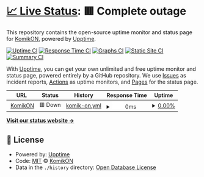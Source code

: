 # [📈 Live Status](https://demo.upptime.js.org): <!--live status--> **🟥 Complete outage**

This repository contains the open-source uptime monitor and status page for [KomikON](https://demo.upptime.js.org), powered by [Upptime](https://github.com/upptime/upptime).

[![Uptime CI](https://github.com/komikonapp/status/workflows/Uptime%20CI/badge.svg)](https://github.com/komikonapp/status/actions?query=workflow%3A%22Uptime+CI%22)
[![Response Time CI](https://github.com/komikonapp/status/workflows/Response%20Time%20CI/badge.svg)](https://github.com/komikonapp/status/actions?query=workflow%3A%22Response+Time+CI%22)
[![Graphs CI](https://github.com/komikonapp/status/workflows/Graphs%20CI/badge.svg)](https://github.com/komikonapp/status/actions?query=workflow%3A%22Graphs+CI%22)
[![Static Site CI](https://github.com/komikonapp/status/workflows/Static%20Site%20CI/badge.svg)](https://github.com/komikonapp/status/actions?query=workflow%3A%22Static+Site+CI%22)
[![Summary CI](https://github.com/komikonapp/status/workflows/Summary%20CI/badge.svg)](https://github.com/komikonapp/status/actions?query=workflow%3A%22Summary+CI%22)

With [Upptime](https://upptime.js.org), you can get your own unlimited and free uptime monitor and status page, powered entirely by a GitHub repository. We use [Issues](https://github.com/komikonapp/status/issues) as incident reports, [Actions](https://github.com/komikonapp/status/actions) as uptime monitors, and [Pages](https://demo.upptime.js.org) for the status page.

<!--start: status pages-->
<!-- This summary is generated by Upptime (https://github.com/upptime/upptime) -->
<!-- Do not edit this manually, your changes will be overwritten -->
<!-- prettier-ignore -->
| URL | Status | History | Response Time | Uptime |
| --- | ------ | ------- | ------------- | ------ |
| <img alt="" src="https://icons.duckduckgo.com/ip3/komikon.me.ico" height="13"> [KomikON](https://komikon.me) | 🟥 Down | [komik-on.yml](https://github.com/komikonapp/status/commits/HEAD/history/komik-on.yml) | <details><summary><img alt="Response time graph" src="./graphs/komik-on/response-time-week.png" height="20"> 0ms</summary><br><a href="https://komikonapp.github.io/status/history/komik-on"><img alt="Response time 178" src="https://img.shields.io/endpoint?url=https%3A%2F%2Fraw.githubusercontent.com%2Fkomikonapp%2Fstatus%2FHEAD%2Fapi%2Fkomik-on%2Fresponse-time.json"></a><br><a href="https://komikonapp.github.io/status/history/komik-on"><img alt="24-hour response time 0" src="https://img.shields.io/endpoint?url=https%3A%2F%2Fraw.githubusercontent.com%2Fkomikonapp%2Fstatus%2FHEAD%2Fapi%2Fkomik-on%2Fresponse-time-day.json"></a><br><a href="https://komikonapp.github.io/status/history/komik-on"><img alt="7-day response time 0" src="https://img.shields.io/endpoint?url=https%3A%2F%2Fraw.githubusercontent.com%2Fkomikonapp%2Fstatus%2FHEAD%2Fapi%2Fkomik-on%2Fresponse-time-week.json"></a><br><a href="https://komikonapp.github.io/status/history/komik-on"><img alt="30-day response time 0" src="https://img.shields.io/endpoint?url=https%3A%2F%2Fraw.githubusercontent.com%2Fkomikonapp%2Fstatus%2FHEAD%2Fapi%2Fkomik-on%2Fresponse-time-month.json"></a><br><a href="https://komikonapp.github.io/status/history/komik-on"><img alt="1-year response time 0" src="https://img.shields.io/endpoint?url=https%3A%2F%2Fraw.githubusercontent.com%2Fkomikonapp%2Fstatus%2FHEAD%2Fapi%2Fkomik-on%2Fresponse-time-year.json"></a></details> | <details><summary><a href="https://komikonapp.github.io/status/history/komik-on">0.00%</a></summary><a href="https://komikonapp.github.io/status/history/komik-on"><img alt="All-time uptime 23.07%" src="https://img.shields.io/endpoint?url=https%3A%2F%2Fraw.githubusercontent.com%2Fkomikonapp%2Fstatus%2FHEAD%2Fapi%2Fkomik-on%2Fuptime.json"></a><br><a href="https://komikonapp.github.io/status/history/komik-on"><img alt="24-hour uptime 0.00%" src="https://img.shields.io/endpoint?url=https%3A%2F%2Fraw.githubusercontent.com%2Fkomikonapp%2Fstatus%2FHEAD%2Fapi%2Fkomik-on%2Fuptime-day.json"></a><br><a href="https://komikonapp.github.io/status/history/komik-on"><img alt="7-day uptime 0.00%" src="https://img.shields.io/endpoint?url=https%3A%2F%2Fraw.githubusercontent.com%2Fkomikonapp%2Fstatus%2FHEAD%2Fapi%2Fkomik-on%2Fuptime-week.json"></a><br><a href="https://komikonapp.github.io/status/history/komik-on"><img alt="30-day uptime 0.00%" src="https://img.shields.io/endpoint?url=https%3A%2F%2Fraw.githubusercontent.com%2Fkomikonapp%2Fstatus%2FHEAD%2Fapi%2Fkomik-on%2Fuptime-month.json"></a><br><a href="https://komikonapp.github.io/status/history/komik-on"><img alt="1-year uptime 0.00%" src="https://img.shields.io/endpoint?url=https%3A%2F%2Fraw.githubusercontent.com%2Fkomikonapp%2Fstatus%2FHEAD%2Fapi%2Fkomik-on%2Fuptime-year.json"></a></details>

<!--end: status pages-->

[**Visit our status website →**](https://komikonapp.github.io/status/)

## 📄 License

- Powered by: [Upptime](https://github.com/upptime/upptime)
- Code: [MIT](./LICENSE) © [KomikON](https://komikonapp.github.io/status/)
- Data in the `./history` directory: [Open Database License](https://opendatacommons.org/licenses/odbl/1-0/)
